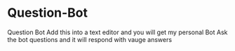 # Question-Bot
Question Bot
Add this into a text editor and you will get my personal Bot 
Ask the bot questions and it will respond with vauge answers 

